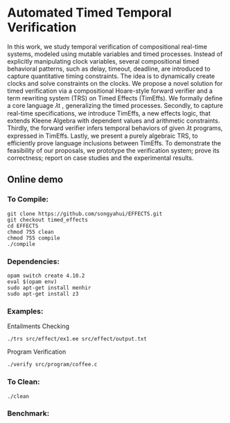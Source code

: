 # Automated Timed Temporal Verification

In this work, we study temporal verification of compositional real-time systems, modeled using mutable variables and timed processes. Instead of explicitly manipulating clock variables, several compositional timed behavioral patterns, such as delay, timeout, deadline, are introduced to capture quantitative timing constraints. The idea is to dynamically create clocks and solve constraints on the clocks.
We propose a novel solution for timed verification via a compositional Hoare-style forward verifier and a term rewriting system (TRS) on Timed Effects (TimEffs). We formally define a core language 𝜆t , generalizing the timed processes. Secondly, to capture real-time specifications, we introduce TimEffs, a new effects logic, that extends Kleene Algebra with dependent values and arithmetic constraints. Thirdly, the forward verifier infers temporal behaviors of given 𝜆t programs, expressed in TimEffs. Lastly, we present a purely algebraic TRS, to efficiently prove language inclusions between TimEffs. To demonstrate the feasibility of our proposals, we prototype the verification system; prove its correctness; report on case studies and the experimental results.



## Online demo


### To Compile:

```
git clone https://github.com/songyahui/EFFECTS.git
git checkout timed_effects
cd EFFECTS
chmod 755 clean 
chmod 755 compile 
./compile
```

### Dependencies:

```
opam switch create 4.10.2
eval $(opam env)
sudo apt-get install menhir
sudo apt-get install z3
```

### Examples:

Entailments Checking 

```
./trs src/effect/ex1.ee src/effect/output.txt 
```

Program Verification

```
./verify src/program/coffee.c
```

### To Clean:

``` 
./clean
```

### Benchmark:


# 

